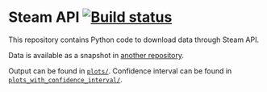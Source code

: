 # Steam API [![Build status][Build image]][Build]

  [Build]: https://travis-ci.org/woctezuma/steam-api
  [Build image]: https://travis-ci.org/woctezuma/steam-api.svg?branch=master

This repository contains Python code to download data through Steam API.

Data is available as a snapshot in [another repository](https://github.com/woctezuma/steam-api-data).

Output can be found in [`plots/`](plots/). Confidence interval can be found in [`plots_with_confidence_interval/`](plots_with_confidence_interval/).
